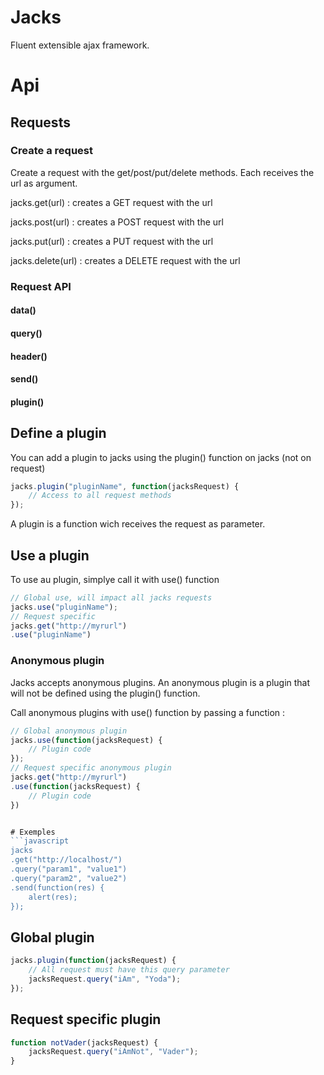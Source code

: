 # Jacks
Fluent extensible ajax framework.

# Api
## Requests
### Create a request
Create a request with the get/post/put/delete methods. Each receives the url as argument.

jacks.get(url) : creates a GET request with the url

jacks.post(url) : creates a POST request with the url

jacks.put(url) : creates a PUT request with the url

jacks.delete(url) : creates a DELETE request with the url

### Request API
#### data()
#### query()
#### header()
#### send()
#### plugin()


## Define a plugin
You can add a plugin to jacks using the plugin() function on jacks (not on request)
```javascript
jacks.plugin("pluginName", function(jacksRequest) {
	// Access to all request methods
});
```
A plugin is a function wich receives the request as parameter.

## Use a plugin
To use au plugin, simplye call it with use() function
```javascript
// Global use, will impact all jacks requests
jacks.use("pluginName");
// Request specific
jacks.get("http://myrurl")
.use("pluginName")
```

### Anonymous plugin
Jacks accepts anonymous plugins. An anonymous plugin is a plugin that will not be defined using the plugin() function.

Call anonymous plugins with use() function by passing a function :

```javascript
// Global anonymous plugin
jacks.use(function(jacksRequest) {
	// Plugin code
});
// Request specific anonymous plugin
jacks.get("http://myrurl")
.use(function(jacksRequest) {
	// Plugin code
})


# Exemples
```javascript
jacks
.get("http://localhost/")
.query("param1", "value1")
.query("param2", "value2")
.send(function(res) {
	alert(res);
});
```

## Global plugin
```javascript
jacks.plugin(function(jacksRequest) {
	// All request must have this query parameter
	jacksRequest.query("iAm", "Yoda");
});
```

## Request specific plugin
```javascript
function notVader(jacksRequest) {
	jacksRequest.query("iAmNot", "Vader");
}

